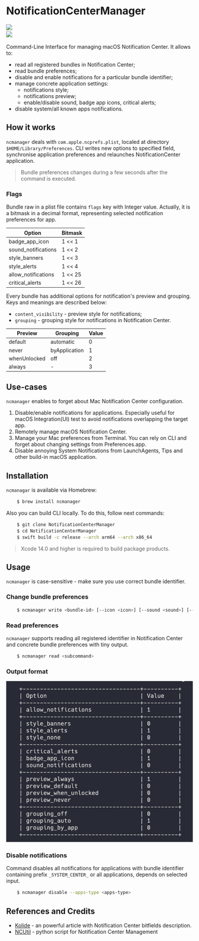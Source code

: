 # NotificationCenterManager

![](https://img.shields.io/badge/os-macOS%2010.15%2B-brightgreen)  
![](https://img.shields.io/badge/arch-x86__64%2C%20arm-orange)

Command-Line Interface for managing macOS Notification Center. It allows to:
- read all registered bundles in Notification Center;
- read bundle preferences;
- disable and enable notifications for a particular bundle identifier;
- manage concrete application settings:
    - notifications style;
    - notifications preview;
    - enable/disable sound, badge app icons, critical alerts;
- disable system/all known apps notifications.

## How it works

`ncmanager` deals with `com.apple.ncprefs.plist`, localed at directory `$HOME/Library/Preferences`. CLI writes new options to specified field, synchronise application preferences and relaunches NotificationCenter application.

> Bundle preferences changes during a few seconds after the command is executed.

### Flags

Bundle raw in a plist file contains `flags` key with Integer value. Actually, it is a bitmask in a decimal format, representing selected notification preferences for app. 

| Option              | Bitmask |
| ------              | ----    | 
| badge_app_icon      | 1 << 1  |
| sound_notifications | 1 << 2  |
| style_banners       | 1 << 3  |
| style_alerts        | 1 << 4  |
| allow_notifications | 1 << 25 |
| critical_alerts     | 1 << 26 |

Every bundle has additional options for notification's preview and grouping. Keys and meanings are described below:

- `content_visibility` -  preview style for notifications;
- `grouping` - grouping style for notifications in Notification Center.

| Preview      | Grouping            | Value   | 
| ------       | ------              | ----    | 
| default      | automatic           |    0    |
| never        | byApplication       |    1    |
| whenUnlocked | off                 |    2    |
| always       | -                   |    3    |


## Use-cases 

`ncmanager` enables to forget about Mac Notification Center configuration.
1. Disable/enable notifications for applications. Especially useful for macOS Integration(UI) test to avoid notifications overlapping the target app.
2. Remotely manage macOS Notification Center.
2. Manage your Mac preferences from Terminal. You can rely on CLI and forget about changing settings from Preferences.app.
4. Disable annoying System Notifications from LaunchAgents, Tips and other build-in macOS application.

## Installation 

`ncmanagar` is available via Homebrew:

```bash
    $ brew install ncmanager 
```

Also you can build CLI locally. To do this, follow next commands:

```bash
    $ git clone NotificationCenterManager 
    $ cd NotificationCenterManager 
    $ swift build -c release --arch arm64 --arch x86_64
```

> Xcode 14.0 and higher is required to build package products.

## Usage 

`ncmanager` is case-sensitive - make sure you use correct bundle identifier.

### Change bundle preferences

```bash
    $ ncmanager write <bundle-id> [--icon <icon>] [--sound <sound>] [--notifications <notifications>] [--critical-alert <critical-alert>] [--alert-style <alert-style>] [--preview <preview>] [--grouping <grouping>]
```


### Read preferences

`ncmanager` supports reading all registered identifier in Notification Center and concrete bundle preferences with tiny output.

```bash
    $ ncmanager read <subcommand>
```

### Output format

![](Resources/Output.png)

### Disable notifications

Command disables all notifications for applications with bundle identifier containing prefix `_SYSTEM_CENTER_` or all applications, depends on selected input.

```bash
    $ ncmanager disable --apps-type <apps-type>  
```

## References and Credits

- [Kolide](https://www.kolide.com/blog/are-your-employees-slack-messages-leaking-while-their-screen-is-locked) - an powerful article with Notification Center bitfields description. 
- [NCUtil](https://github.com/jacobsalmela/NCutil/  ) - python script for Notification Center Management


